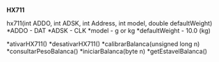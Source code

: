 **HX711**

hx711(int ADDO, int ADSK, int Address, int model, double defaultWeight)
*ADDO - DAT
*ADSK - CLK
*model - g or kg
*defaultWeight - 10.0 (kg)

*ativarHX711()
*desativarHX711()
*calibrarBalanca(unsigned long n)
*consultarPesoBalanca()
*iniciarBalanca(byte n)
*getEstavelBalanca()